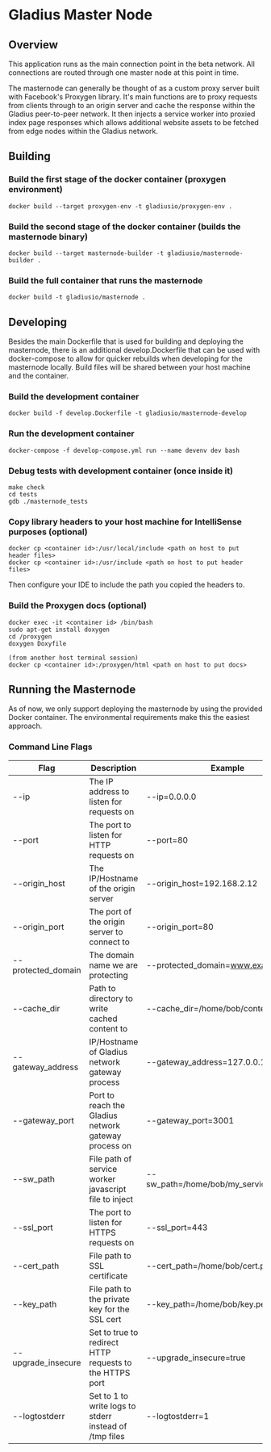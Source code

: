 # Gladius Master Node

## Overview
This application runs as the main connection point in the beta network. All
connections are routed through one master node at this point in time.

The masternode can generally be thought of as a custom proxy server built with Facebook's Proxygen library. It's main functions are to proxy requests from clients through to an origin server and cache the response within the Gladius peer-to-peer network. It then injects a service worker into proxied index page responses which allows additional website assets to be fetched from edge nodes within the Gladius network.


## Building

### Build the first stage of the docker container (proxygen environment)
```shell
docker build --target proxygen-env -t gladiusio/proxygen-env .
```

### Build the second stage of the docker container (builds the masternode binary)
```shell
docker build --target masternode-builder -t gladiusio/masternode-builder .
```

### Build the full container that runs the masternode
```shell
docker build -t gladiusio/masternode .
```

## Developing

Besides the main Dockerfile that is used for building and deploying the masternode, there is an additional develop.Dockerfile that can be used with docker-compose to allow for quicker rebuilds when developing for the masternode locally. Build files will be shared between your host machine and the container.

### Build the development container
```shell
docker build -f develop.Dockerfile -t gladiusio/masternode-develop
```

### Run the development container
```shell
docker-compose -f develop-compose.yml run --name devenv dev bash
```

### Debug tests with development container (once inside it)
```shell
make check
cd tests
gdb ./masternode_tests
```

### Copy library headers to your host machine for IntelliSense purposes (optional)
```shell
docker cp <container id>:/usr/local/include <path on host to put header files>
docker cp <container id>:/usr/include <path on host to put header files>
```
Then configure your IDE to include the path you copied the headers to.

### Build the Proxygen docs (optional)
```shell
docker exec -it <container id> /bin/bash
sudo apt-get install doxygen
cd /proxygen
doxygen Doxyfile

(from another host terminal session)
docker cp <container id>:/proxygen/html <path on host to put docs>
```

## Running the Masternode

As of now, we only support deploying the masternode by using the provided Docker container. The environmental requirements make this the easiest approach.

### Command Line Flags

Flag | Description | Example
---- | ----------- | -------
--ip | The IP address to listen for requests on | --ip=0.0.0.0
--port | The port to listen for HTTP requests on | --port=80
--origin_host | The IP/Hostname of the origin server | --origin_host=192.168.2.12
--origin_port | The port of the origin server to connect to | --origin_port=80
--protected_domain | The domain name we are protecting | --protected_domain=www.example.com
--cache_dir | Path to directory to write cached content to | --cache_dir=/home/bob/content_cache/
--gateway_address | IP/Hostname of Gladius network gateway process | --gateway_address=127.0.0.1
--gateway_port | Port to reach the Gladius network gateway process on | --gateway_port=3001
--sw_path | File path of service worker javascript file to inject | --sw_path=/home/bob/my_service_worker.js
--ssl_port | The port to listen for HTTPS requests on | --ssl_port=443
--cert_path | File path to SSL certificate | --cert_path=/home/bob/cert.pem
--key_path | File path to the private key for the SSL cert | --key_path=/home/bob/key.pem
--upgrade_insecure | Set to true to redirect HTTP requests to the HTTPS port | --upgrade_insecure=true
--logtostderr | Set to 1 to write logs to stderr instead of /tmp files | --logtostderr=1
